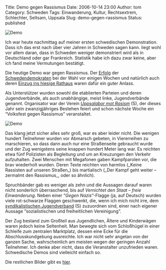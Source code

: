 Title: Demo gegen Rassismus
Date: 2006-10-14 23:00
Author: tom
Category: Schweden
Tags: Einwanderung, Kultur, Rechtsextrem, Schlechter, Seltsam, Uppsala
Slug: demo-gegen-rassismus
Status: published

<div class="figure right">

![Demo](http://www.fiket.de/pic/demo1.jpg)

</div>

Ich war heute nachmittag auf meiner ersten schwedischen Demonstration.
Dass ich das erst nach über vier Jahren in Schweden sagen kann. liegt
wohl vor allem daran, dass in Schweden weniger demonstriert wird als in
Deutschland oder gar Frankreich. Statistik habe ich dazu zwar keine,
aber ich fand meine Vermutungen bestätigt.

Die heutige Demo war gegen Rassismus. Der
[Erfolg](http://www.fiket.de/2006/09/22/die-kleinen-parteien/) der
[Schwedendemokraten](http://www.fiket.de/2006/06/08/die-schwedischen-rechtsradikalen/)
bei der Wahl vor einigen Wochen und natürlich auch deren [Einzug ins
hiesige
Rathaus](http://www.fiket.de/2006/09/18/regionalwahl-in-uppsala/) waren
dafür ein guter Anlass.

Als Unterstützer wurden sowohl die etablierten Parteien und deren
Jugendverbände, als auch unabhängige, meist linke, Jugendverbände
genannt. Organisator war der Verein [*Uppsalabor mot
Rasism*](http://uppsalabormotrasism.se/) (S), der dieses Jahr sein
zwanzigjähriges Bestehen feiert und schon nächste Woche ein “Volksfest
gegen Rassismus” veranstaltet.

<div class="figure left">

![Demo](http://www.fiket.de/pic/demo3.jpg)

</div>

Das klang jetzt sicher alles sehr groß, war es aber leider nicht. Die
wenigen hundert Teilnehmer wurden vor Abmarsch gebeten, in Viererreihen
zu marschieren, so dass dann auch nur eine Straßenseite gebraucht wurde
und der Zug wenigstens seine knappen hundert Meter lang war. Es reichten
etwa fünf Polizisten als Begleitung und um an Kreuzungen den Verkehr
aufzuhalten. Zwei Menschen mit Megafonen gaben Kampfparolen vor, die
brav wiederholt wurden. Deren Texte reichten von harmlos (\_Keine
Rassisten auf unseren Straßen\_) bis martialisch (\_Der Kampf geht
weiter – zermalmt den Rassismus\_, oder so ähnlich).

Spruchbänder gab es weniger als zehn und die Aussagen darauf waren nicht
sonderlich überraschend, bis auf *Vernichtet den Staat – freie
Einwanderung*. Neben einer “*Gegen Nazis*”-Flagge (ja, auf Deutsch)
wurden viele rot-schwarze Flaggen geschwenkt, die, wenn ich mich nicht
irre, dem [syndikalistischen Jugendverband](http://www.suf.cc/) (S)
zuzuordnen sind, einer nach eigener Aussage “sozialistischen und
freiheitlichen Vereinigung”.

Der Zug bestand zum Großteil aus Jugendlichen, Ältere und Kinderwägen
waren jedoch keine Seltenheit. Man bewegte sich vom Schloßhügel in einer
Schleife zum zentralen Marktplatz, dessen eine Ecke für die
Abschlusskundgebung ausreichte. Ich war nicht sehr angetan von der
ganzen Sache, wahrscheinlich am meisten wegen der geringen Anzahl
Teilnehmer. Ich denke aber nicht, dass die Veranstalter unzufrieden
waren. Schwedische Demos sind vielleicht einfach so.

Die restlichen Bilder gibt es
[hier](http://thomasmarquart.net/gallery/UppsDemo06/index.html).


